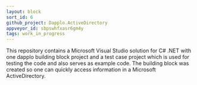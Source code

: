 ```yaml
---
layout: block
sort_id: 6
github_project: Dapplo.ActiveDirectory
appveyor_id: sbpswhfxasr6gm4y
tags: work_in_progress
---
```


This repository contains a Microsoft Visual Studio solution for C# .NET with one dapplo building block project and a test case project which is used for testing the code and also serves as example code. The building block was created so one can quickly access information in a Microsoft ActiveDirectory.

